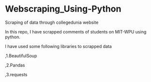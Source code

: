# Webscraping_Using-Python
Scraping of data through collegedunia website

In this repo, I have scrapped comments of students on MIT-WPU using python.

I have used some following libraries to scrapped data

,1.BeautifulSoup

,2.Pandas

,3.requests

